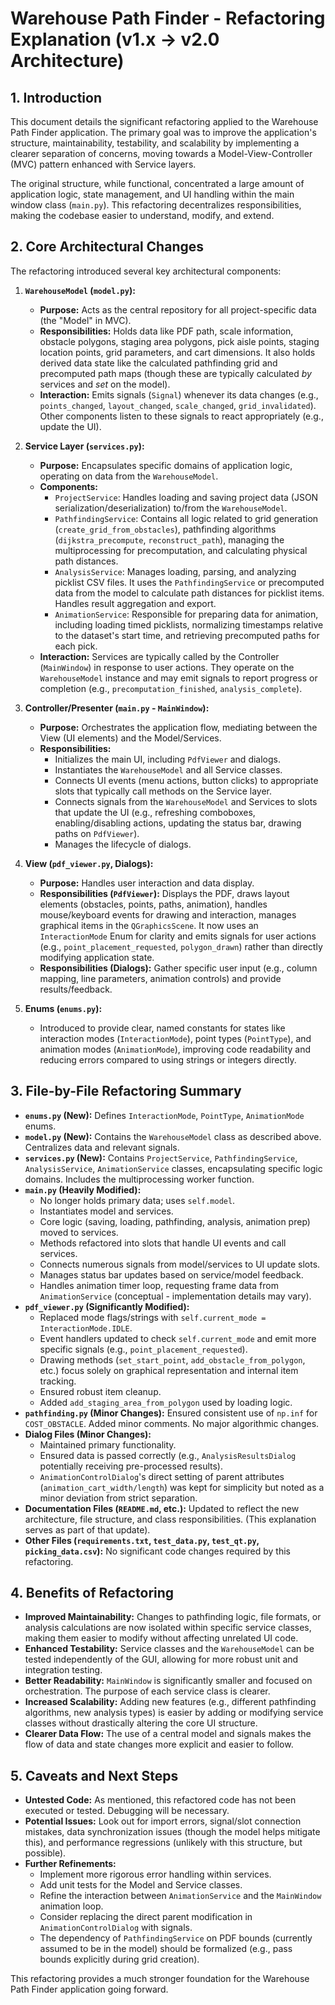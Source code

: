 # Warehouse Path Finder - Refactoring Explanation (v1.x -> v2.0 Architecture)

## 1. Introduction

This document details the significant refactoring applied to the Warehouse Path Finder application. The primary goal was to improve the application's structure, maintainability, testability, and scalability by implementing a clearer separation of concerns, moving towards a Model-View-Controller (MVC) pattern enhanced with Service layers.

The original structure, while functional, concentrated a large amount of application logic, state management, and UI handling within the main window class (`main.py`). This refactoring decentralizes responsibilities, making the codebase easier to understand, modify, and extend.

## 2. Core Architectural Changes

The refactoring introduced several key architectural components:

1.  **`WarehouseModel` (`model.py`):**
    *   **Purpose:** Acts as the central repository for all project-specific data (the "Model" in MVC).
    *   **Responsibilities:** Holds data like PDF path, scale information, obstacle polygons, staging area polygons, pick aisle points, staging location points, grid parameters, and cart dimensions. It also holds derived data state like the calculated pathfinding grid and precomputed path maps (though these are typically calculated *by* services and *set* on the model).
    *   **Interaction:** Emits signals (`Signal`) whenever its data changes (e.g., `points_changed`, `layout_changed`, `scale_changed`, `grid_invalidated`). Other components listen to these signals to react appropriately (e.g., update the UI).

2.  **Service Layer (`services.py`):**
    *   **Purpose:** Encapsulates specific domains of application logic, operating on data from the `WarehouseModel`.
    *   **Components:**
        *   `ProjectService`: Handles loading and saving project data (JSON serialization/deserialization) to/from the `WarehouseModel`.
        *   `PathfindingService`: Contains all logic related to grid generation (`create_grid_from_obstacles`), pathfinding algorithms (`dijkstra_precompute`, `reconstruct_path`), managing the multiprocessing for precomputation, and calculating physical path distances.
        *   `AnalysisService`: Manages loading, parsing, and analyzing picklist CSV files. It uses the `PathfindingService` or precomputed data from the model to calculate path distances for picklist items. Handles result aggregation and export.
        *   `AnimationService`: Responsible for preparing data for animation, including loading timed picklists, normalizing timestamps relative to the dataset's start time, and retrieving precomputed paths for each pick.
    *   **Interaction:** Services are typically called by the Controller (`MainWindow`) in response to user actions. They operate on the `WarehouseModel` instance and may emit signals to report progress or completion (e.g., `precomputation_finished`, `analysis_complete`).

3.  **Controller/Presenter (`main.py` - `MainWindow`):**
    *   **Purpose:** Orchestrates the application flow, mediating between the View (UI elements) and the Model/Services.
    *   **Responsibilities:**
        *   Initializes the main UI, including `PdfViewer` and dialogs.
        *   Instantiates the `WarehouseModel` and all Service classes.
        *   Connects UI events (menu actions, button clicks) to appropriate slots that typically call methods on the Service layer.
        *   Connects signals from the `WarehouseModel` and Services to slots that update the UI (e.g., refreshing comboboxes, enabling/disabling actions, updating the status bar, drawing paths on `PdfViewer`).
        *   Manages the lifecycle of dialogs.

4.  **View (`pdf_viewer.py`, Dialogs):**
    *   **Purpose:** Handles user interaction and data display.
    *   **Responsibilities (`PdfViewer`):** Displays the PDF, draws layout elements (obstacles, points, paths, animation), handles mouse/keyboard events for drawing and interaction, manages graphical items in the `QGraphicsScene`. It now uses an `InteractionMode` Enum for clarity and emits signals for user actions (e.g., `point_placement_requested`, `polygon_drawn`) rather than directly modifying application state.
    *   **Responsibilities (Dialogs):** Gather specific user input (e.g., column mapping, line parameters, animation controls) and provide results/feedback.

5.  **Enums (`enums.py`):**
    *   Introduced to provide clear, named constants for states like interaction modes (`InteractionMode`), point types (`PointType`), and animation modes (`AnimationMode`), improving code readability and reducing errors compared to using strings or integers directly.

## 3. File-by-File Refactoring Summary

*   **`enums.py` (New):** Defines `InteractionMode`, `PointType`, `AnimationMode` enums.
*   **`model.py` (New):** Contains the `WarehouseModel` class as described above. Centralizes data and relevant signals.
*   **`services.py` (New):** Contains `ProjectService`, `PathfindingService`, `AnalysisService`, `AnimationService` classes, encapsulating specific logic domains. Includes the multiprocessing worker function.
*   **`main.py` (Heavily Modified):**
    *   No longer holds primary data; uses `self.model`.
    *   Instantiates model and services.
    *   Core logic (saving, loading, pathfinding, analysis, animation prep) moved to services.
    *   Methods refactored into slots that handle UI events and call services.
    *   Connects numerous signals from model/services to UI update slots.
    *   Manages status bar updates based on service/model feedback.
    *   Handles animation timer loop, requesting frame data from `AnimationService` (conceptual - implementation details may vary).
*   **`pdf_viewer.py` (Significantly Modified):**
    *   Replaced mode flags/strings with `self.current_mode = InteractionMode.IDLE`.
    *   Event handlers updated to check `self.current_mode` and emit more specific signals (e.g., `point_placement_requested`).
    *   Drawing methods (`set_start_point`, `add_obstacle_from_polygon`, etc.) focus solely on graphical representation and internal item tracking.
    *   Ensured robust item cleanup.
    *   Added `add_staging_area_from_polygon` used by loading logic.
*   **`pathfinding.py` (Minor Changes):** Ensured consistent use of `np.inf` for `COST_OBSTACLE`. Added minor comments. No major algorithmic changes.
*   **Dialog Files (Minor Changes):**
    *   Maintained primary functionality.
    *   Ensured data is passed correctly (e.g., `AnalysisResultsDialog` potentially receiving pre-processed results).
    *   `AnimationControlDialog`'s direct setting of parent attributes (`animation_cart_width/length`) was kept for simplicity but noted as a minor deviation from strict separation.
*   **Documentation Files (`README.md`, etc.):** Updated to reflect the new architecture, file structure, and class responsibilities. (This explanation serves as part of that update).
*   **Other Files (`requirements.txt`, `test_data.py`, `test_qt.py`, `picking_data.csv`):** No significant code changes required by this refactoring.

## 4. Benefits of Refactoring

*   **Improved Maintainability:** Changes to pathfinding logic, file formats, or analysis calculations are now isolated within specific service classes, making them easier to modify without affecting unrelated UI code.
*   **Enhanced Testability:** Service classes and the `WarehouseModel` can be tested independently of the GUI, allowing for more robust unit and integration testing.
*   **Better Readability:** `MainWindow` is significantly smaller and focused on orchestration. The purpose of each service class is clearer.
*   **Increased Scalability:** Adding new features (e.g., different pathfinding algorithms, new analysis types) is easier by adding or modifying service classes without drastically altering the core UI structure.
*   **Clearer Data Flow:** The use of a central model and signals makes the flow of data and state changes more explicit and easier to follow.

## 5. Caveats and Next Steps

*   **Untested Code:** As mentioned, this refactored code has not been executed or tested. Debugging will be necessary.
*   **Potential Issues:** Look out for import errors, signal/slot connection mistakes, data synchronization issues (though the model helps mitigate this), and performance regressions (unlikely with this structure, but possible).
*   **Further Refinements:**
    *   Implement more rigorous error handling within services.
    *   Add unit tests for the Model and Service classes.
    *   Refine the interaction between `AnimationService` and the `MainWindow` animation loop.
    *   Consider replacing the direct parent modification in `AnimationControlDialog` with signals.
    *   The dependency of `PathfindingService` on PDF bounds (currently assumed to be in the model) should be formalized (e.g., pass bounds explicitly during grid creation).

This refactoring provides a much stronger foundation for the Warehouse Path Finder application going forward. 